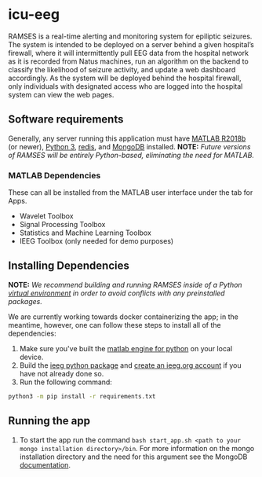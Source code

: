 # icu-eeg
RAMSES is a real-time alerting and monitoring system for epiliptic seizures. The system is intended to be deployed on a server behind a given hospital’s firewall, where it will intermittently pull EEG data from the hospital network as it is recorded from Natus machines, run an algorithm on the backend to classify the likelihood of seizure activity, and update a web dashboard accordingly. As the system will be deployed behind the hospital firewall, only individuals with designated access who are logged into the hospital system can view the web pages. 

## Software requirements
Generally, any server running this application must have [MATLAB R2018b](https://www.mathworks.com/products/new_products/release2018b.html) (or newer), [Python 3](https://www.python.org/downloads/), [redis](https://redis.io/download), and [MongoDB](https://docs.mongodb.com/manual/installation/) installed.
__NOTE:__ _Future versions of RAMSES will be entirely Python-based, eliminating the need for MATLAB._

### MATLAB Dependencies
These can all be installed from the MATLAB user interface under the tab for Apps.
* Wavelet Toolbox
* Signal Processing Toolbox
* Statistics and Machine Learning Toolbox
* IEEG Toolbox (only needed for demo purposes)

## Installing Dependencies
__NOTE:__ _We recommend building and running RAMSES inside of a Python [virtual environment](https://docs.python.org/3/tutorial/venv.html) in order to avoid conflicts with any preinstalled packages._

We are currently working towards docker containerizing the app; in the meantime, however, one can follow these steps to install all of the dependencies:
1. Make sure you've built the [matlab engine for python](https://www.mathworks.com/help/matlab/matlab_external/install-the-matlab-engine-for-python.html) on your local device.
2. Build the [ieeg python package](https://github.com/ieeg-portal/ieegpy) and [create an ieeg.org account](https://main.ieeg.org/?q=user/register) if you have not already done so.
3. Run the following command:
```bash
python3 -m pip install -r requirements.txt
```

## Running the app
1. To start the app run the command `bash start_app.sh <path to your mongo installation directory>/bin`. For more information on the mongo installation directory and the need for this argument see the MongoDB [documentation](https://docs.mongodb.com/manual/mongo/).
